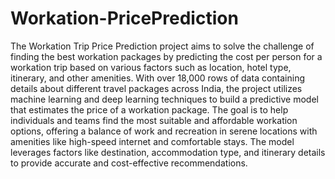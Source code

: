 # Workation-PricePrediction
The Workation Trip Price Prediction project aims to solve the challenge of finding the best workation packages by predicting the cost per person for a workation trip based on various factors such as location, hotel type, itinerary, and other amenities. With over 18,000 rows of data containing details about different travel packages across India, the project utilizes machine learning and deep learning techniques to build a predictive model that estimates the price of a workation package. The goal is to help individuals and teams find the most suitable and affordable workation options, offering a balance of work and recreation in serene locations with amenities like high-speed internet and comfortable stays. The model leverages factors like destination, accommodation type, and itinerary details to provide accurate and cost-effective recommendations.
